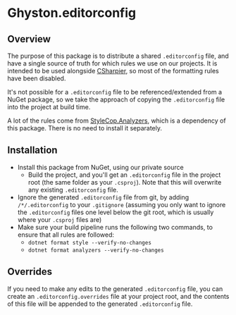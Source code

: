 # Ghyston.editorconfig

## Overview

The purpose of this package is to distribute a shared `.editorconfig` file, and have a single source of truth for which
rules we use on our projects. It is intended to be used alongside [CSharpier](https://csharpier.com/), so most of the
formatting rules have been disabled.

It's not possible for a `.editorconfig` file to be referenced/extended from a NuGet package, so we take the approach of
copying the `.editorconfig` file into the project at build time.

A lot of the rules come from [StyleCop.Analyzers](https://www.nuget.org/packages/StyleCop.Analyzers/), which is a
dependency of this package. There is no need to install it separately.

## Installation

- Install this package from NuGet, using our private source
  - Build the project, and you'll get an `.editorconfig` file in the project root (the same folder as your `.csproj`).
    Note that this will overwrite any existing `.editorconfig` file.
- Ignore the generated `.editorconfig` file from git, by adding `/*/.editorconfig` to your `.gitignore`
  (assuming you only want to ignore the `.editorconfig` files one level below the git root, which is usually where your
  `.csproj` files are)
- Make sure your build pipeline runs the following two commands, to ensure that all rules are followed:
  - `dotnet format style --verify-no-changes`
  - `dotnet format analyzers --verify-no-changes`

## Overrides

If you need to make any edits to the generated `.editorconfig` file, you can create an `.editorconfig.overrides` file at
your project root, and the contents of this file will be appended to the generated `.editorconfig` file.
